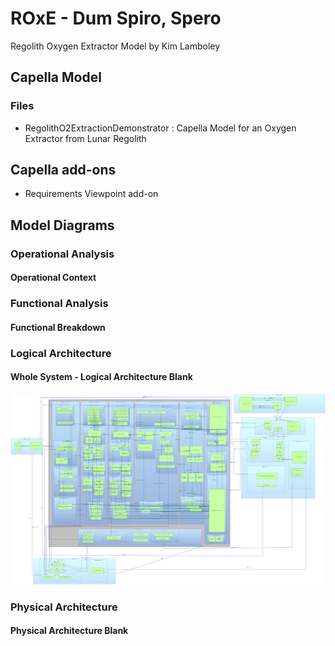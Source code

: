 # ROxE - Dum Spiro, Spero
Regolith Oxygen Extractor Model by Kim Lamboley

## Capella Model

### Files

 * RegolithO2ExtractionDemonstrator : Capella Model for an Oxygen Extractor from Lunar Regolith


## Capella add-ons

* Requirements Viewpoint add-on

## Model Diagrams

### Operational Analysis
#### Operational Context

### Functional Analysis
#### Functional Breakdown

### Logical Architecture
#### Whole System - Logical Architecture Blank
<img src="./LAB-Logical System.svg">


### Physical Architecture
#### Physical Architecture Blank
